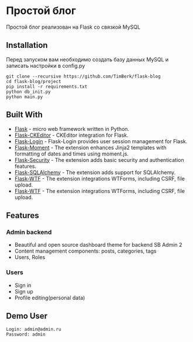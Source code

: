 # Простой блог

Простой блог реализован на Flask со связкой MySQL


## Installation

Перед запуском вам необходимо создать базу данных MySQL и записать настройки в config.py

```console
git clone --recursive https://github.com/TimBerk/flask-blog
cd flask-blog/project
pip install -r requirements.txt
python db_init.py
python main.py
```

## Built With

* [Flask](https://flask.palletsprojects.com/en/1.1.x/) -  micro web framework written in Python.
* [Flask-CKEditor](https://flask-ckeditor.readthedocs.io/) - CKEditor integration for Flask.
* [Flask-Login](https://flask-login.readthedocs.io/) - Flask-Login provides user session management for Flask.
* [Flask-Moment](https://github.com/miguelgrinberg/Flask-Moment) - The extension enhances Jinja2 templates with formatting of dates and times using moment.js.
* [Flask-Security](https://pythonhosted.org/Flask-Security/) - The extension adds basic security and authentication features.
* [Flask-SQLAlchemy](https://flask-sqlalchemy.palletsprojects.com/en/2.x/) - The extension adds support for SQLAlchemy.
* [Flask-WTF](https://flask-wtf.readthedocs.io/en/stable/) - The extension integrations WTForms, including CSRF, file upload.
* [Flask-WTF](https://flask-wtf.readthedocs.io/en/stable/) - The extension integrations WTForms, including CSRF, file upload.


## Features

### Admin backend

* Beautiful and open source dashboard theme for backend SB Admin 2
* Content management components: posts, categories, tags
* Users, Roles

### Users

* Sign in
* Sign up
* Profile editing(personal data)

## Demo User

```
Login: admin@admin.ru
Password: admin
```